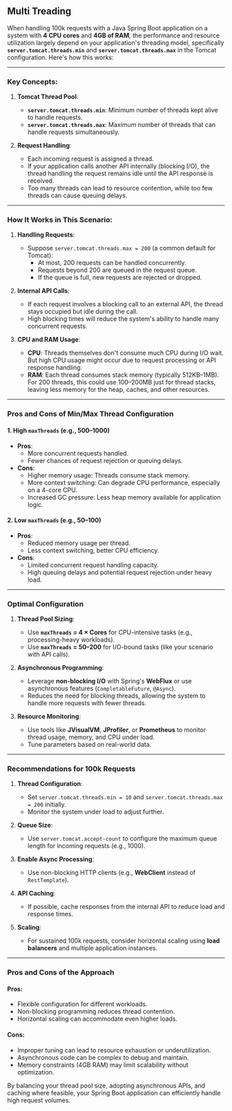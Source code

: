
## **Multi Treading**

When handling 100k requests with a Java Spring Boot application on a system with **4 CPU cores** and **4GB of RAM**, the performance and resource utilization largely depend on your application's threading model, specifically **`server.tomcat.threads.min`** and **`server.tomcat.threads.max`** in the Tomcat configuration. Here's how this works:

---

### **Key Concepts:**
1. **Tomcat Thread Pool**:
   - **`server.tomcat.threads.min`**: Minimum number of threads kept alive to handle requests.
   - **`server.tomcat.threads.max`**: Maximum number of threads that can handle requests simultaneously.

2. **Request Handling**:
   - Each incoming request is assigned a thread.
   - If your application calls another API internally (blocking I/O), the thread handling the request remains idle until the API response is received.
   - Too many threads can lead to resource contention, while too few threads can cause queuing delays.

---

### **How It Works in This Scenario:**

1. **Handling Requests**:
   - Suppose `server.tomcat.threads.max = 200` (a common default for Tomcat):
     - At most, 200 requests can be handled concurrently.
     - Requests beyond 200 are queued in the request queue.
     - If the queue is full, new requests are rejected or dropped.

2. **Internal API Calls**:
   - If each request involves a blocking call to an external API, the thread stays occupied but idle during the call.
   - High blocking times will reduce the system's ability to handle many concurrent requests.

3. **CPU and RAM Usage**:
   - **CPU**: Threads themselves don't consume much CPU during I/O wait. But high CPU usage might occur due to request processing or API response handling.
   - **RAM**: Each thread consumes stack memory (typically 512KB–1MB). For 200 threads, this could use 100–200MB just for thread stacks, leaving less memory for the heap, caches, and other resources.

---

### **Pros and Cons of Min/Max Thread Configuration**

#### **1. High `maxThreads` (e.g., 500–1000)**
- **Pros**:
  - More concurrent requests handled.
  - Fewer chances of request rejection or queuing delays.
- **Cons**:
  - Higher memory usage: Threads consume stack memory.
  - More context switching: Can degrade CPU performance, especially on a 4-core CPU.
  - Increased GC pressure: Less heap memory available for application logic.

#### **2. Low `maxThreads` (e.g., 50–100)**
- **Pros**:
  - Reduced memory usage per thread.
  - Less context switching, better CPU efficiency.
- **Cons**:
  - Limited concurrent request handling capacity.
  - High queuing delays and potential request rejection under heavy load.

---

### **Optimal Configuration**
1. **Thread Pool Sizing**:
   - Use **`maxThreads` = 4 × Cores** for CPU-intensive tasks (e.g., processing-heavy workloads).
   - Use **`maxThreads` = 50–200** for I/O-bound tasks (like your scenario with API calls).

2. **Asynchronous Programming**:
   - Leverage **non-blocking I/O** with Spring's **WebFlux** or use asynchronous features (`CompletableFuture`, `@Async`).
   - Reduces the need for blocking threads, allowing the system to handle more requests with fewer threads.

3. **Resource Monitoring**:
   - Use tools like **JVisualVM**, **JProfiler**, or **Prometheus** to monitor thread usage, memory, and CPU under load.
   - Tune parameters based on real-world data.

---

### **Recommendations for 100k Requests**
1. **Thread Configuration**:
   - Set `server.tomcat.threads.min = 10` and `server.tomcat.threads.max = 200` initially.
   - Monitor the system under load to adjust further.

2. **Queue Size**:
   - Use `server.tomcat.accept-count` to configure the maximum queue length for incoming requests (e.g., 1000).

3. **Enable Async Processing**:
   - Use non-blocking HTTP clients (e.g., **WebClient** instead of `RestTemplate`).

4. **API Caching**:
   - If possible, cache responses from the internal API to reduce load and response times.

5. **Scaling**:
   - For sustained 100k requests, consider horizontal scaling using **load balancers** and multiple application instances.

---

### **Pros and Cons of the Approach**

#### **Pros**:
- Flexible configuration for different workloads.
- Non-blocking programming reduces thread contention.
- Horizontal scaling can accommodate even higher loads.

#### **Cons**:
- Improper tuning can lead to resource exhaustion or underutilization.
- Asynchronous code can be complex to debug and maintain.
- Memory constraints (4GB RAM) may limit scalability without optimization.

By balancing your thread pool size, adopting asynchronous APIs, and caching where feasible, your Spring Boot application can efficiently handle high request volumes.
